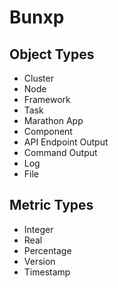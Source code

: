Bunxp
=====

Object Types
------------

- Cluster
- Node
- Framework
- Task
- Marathon App
- Component
- API Endpoint Output
- Command Output
- Log
- File

Metric Types
------------

- Integer
- Real
- Percentage
- Version
- Timestamp

